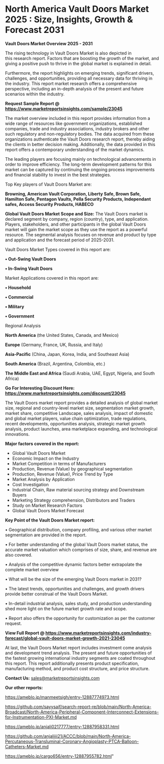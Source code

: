 # North America Vault Doors Market 2025 : Size, Insights, Growth & Forecast 2031

<Strong> Vault Doors Market Overview 2025 - 2031</strong>

The rising technology in Vault Doors Market is also depicted in this research report. Factors that are boosting the growth of the market, and giving a positive push to thrive in the global market is explained in detail.

Furthermore, the report highlights on emerging trends, significant drivers, challenges, and opportunities, providing all necessary data for thriving in the industry. This report market research offers a comprehensive perspective, including an in-depth analysis of the present and future scenarios within the industry.

<strong>Request Sample Report @ <a href=https://www.marketreportsinsights.com/sample/23045>https://www.marketreportsinsights.com/sample/23045</a></strong>

The market overview included in this report provides information from a wide range of resources like government organizations, established companies, trade and industry associations, industry brokers and other such regulatory and non-regulatory bodies. The data acquired from these organizations authenticate the Vault Doors research report, thereby aiding the clients in better decision making. Additionally, the data provided in this report offers a contemporary understanding of the market dynamics.

The leading players are focusing mainly on technological advancements in order to improve efficiency. The long-term development patterns for this market can be captured by continuing the ongoing process improvements and financial stability to invest in the best strategies.

Top Key players of Vault Doors Market are:

<strong>Browning, American Vault Corporation, Liberty Safe, Brown Safe, Hamilton Safe, Pentagon Vaults, Pella Security Products, Independant safes, Access Security Products, HABECO</strong>

<strong><b>Global Vault Doors Market Scope and Size:</b></strong>
The Vault Doors market is declared segment by company, region (country), type, and application. Players, stakeholders, and other participants in the global Vault Doors market will gain the market scope as they use the report as a powerful resource. The segmental analysis focuses on revenue and product by type and application and the forecast period of 2025-2031.

Vault Doors Market Types covered in this report are:

<strong>• Out-Swing Vault Doors

• In-Swing Vault Doors</strong>

Market Applications covered in this report are:

<strong>• Household

• Commercial

• Military

• Government</strong> 

Regional Analysis

<strong>North America</strong> (the United States, Canada, and Mexico)

<strong>Europe</strong> (Germany, France, UK, Russia, and Italy)

<strong>Asia-Pacific</strong> (China, Japan, Korea, India, and Southeast Asia)

<strong>South America</strong> (Brazil, Argentina, Colombia, etc.)

<strong>The Middle East and Africa</strong> (Saudi Arabia, UAE, Egypt, Nigeria, and South Africa)

<strong>Go For Interesting Discount Here: <a href=https://www.marketreportsinsights.com/discount/23045>https://www.marketreportsinsights.com/discount/23045</a></strong>

The Vault Doors market report provides a detailed analysis of global market size, regional and country-level market size, segmentation market growth, market share, competitive Landscape, sales analysis, impact of domestic and global market players, value chain optimization, trade regulations, recent developments, opportunities analysis, strategic market growth analysis, product launches, area marketplace expanding, and technological innovations.

<strong><b>Major factors covered in the report:</b></strong>
<ul>
  <li>Global Vault Doors Market </li>
  <li>Economic Impact on the Industry</li>
  <li>Market Competition in terms of Manufacturers</li>
  <li>Production, Revenue (Value) by geographical segmentation</li>
  <li>Production, Revenue (Value), Price Trend by Type</li>
  <li>Market Analysis by Application</li>
  <li>Cost Investigation</li>
  <li>Industrial Chain, Raw material sourcing strategy and Downstream Buyers</li>
  <li>Marketing Strategy comprehension, Distributors and Traders</li>
  <li>Study on Market Research Factors</li>
  <li>Global Vault Doors Market Forecast</li>
</ul>

<strong><b>Key Point of the Vault Doors Market report:</b></strong>

• Geographical distribution, company profiling, and various other market segmentation are provided in the report.

• For better understanding of the global Vault Doors market status, the accurate market valuation which comprises of size, share, and revenue are also covered.

• Analysis of the competitive dynamic factors better extrapolate the complete market overview

• What will be the size of the emerging Vault Doors market in 2031?

• The latest trends, opportunities and challenges, and growth drivers provide better construal of the Vault Doors Market.

• In-detail industrial analysis, sales study, and production understanding shed more light on the future market growth rate and scope.

• Report also offers the opportunity for customization as per the customer request.

<strong><b>View Full Report @ <a href=https://www.marketreportsinsights.com/industry-forecast/global-vault-doors-market-growth-2021-23045>https://www.marketreportsinsights.com/industry-forecast/global-vault-doors-market-growth-2021-23045</a></b></strong>


At last, the Vault Doors Market report includes investment come analysis and development trend analysis. The present and future opportunities of the fastest growing international industry segments are coated throughout this report. This report additionally presents product specification, manufacturing method, and product cost structure, and price structure.

<strong>Contact Us:</strong>
sales@marketreportsinsights.com

<strong>Our other reports:</strong>

<a href=https://ameblo.jp/manmeetsigh/entry-12887774973.html>https://ameblo.jp/manmeetsigh/entry-12887774973.html</a>

<a href=https://github.com/sayysaif/search-report-re/blob/main/North-America-Broadcast/North-America-Peripheral-Component-Interconnect-Extensions-for-Instrumentation-PXI-Market.md>https://github.com/sayysaif/search-report-re/blob/main/North-America-Broadcast/North-America-Peripheral-Component-Interconnect-Extensions-for-Instrumentation-PXI-Market.md</a>

<a href=https://ameblo.jp/anjali0217777/entry-12887958331.html>https://ameblo.jp/anjali0217777/entry-12887958331.html</a>

<a href=https://github.com/anjaliiii21/ACCC/blob/main/North-America-Percutaneous-Transluminal-Coronary-Angioplasty-PTCA-Balloon-Catheters-Market.md>https://github.com/anjaliiii21/ACCC/blob/main/North-America-Percutaneous-Transluminal-Coronary-Angioplasty-PTCA-Balloon-Catheters-Market.md</a>

<a href=https://ameblo.jp/cargo656/entry-12887955782.html>https://ameblo.jp/cargo656/entry-12887955782.html</a>"
